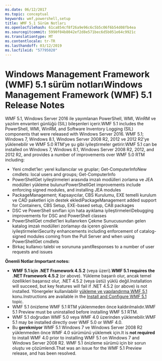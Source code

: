 ```yaml
---
ms.date: 06/12/2017
ms.topic: conceptual
keywords: wmf,powershell,setup
title: WMF 5.1 Sürüm Notları
ms.openlocfilehash: 61ca854cf8f26a9e96c6c5b5c06f6b54d08fb4ea
ms.sourcegitcommit: 5990f04b8042ef2d8e571bec6d5b051e64c9921c
ms.translationtype: MT
ms.contentlocale: tr-TR
ms.lasthandoff: 03/12/2019
ms.locfileid: "57795020"
---
```

# <a name="windows-management-framework-wmf-51-release-notes"></a><span data-ttu-id="e8483-103">Windows Management Framework (WMF) 5.1 sürüm notları</span><span class="sxs-lookup"><span data-stu-id="e8483-103">Windows Management Framework (WMF) 5.1 Release Notes</span></span>

<span data-ttu-id="e8483-104">WMF 5.1, Windows Server 2016 ile yayımlanan PowerShell, WMI, WinRM ve yazılım envanteri günlüğü (SIL) bileşenleri içerir.</span><span class="sxs-lookup"><span data-stu-id="e8483-104">WMF 5.1 includes the PowerShell, WMI, WinRM, and Software Inventory Logging (SIL) components that were released with Windows Server 2016.</span></span>
<span data-ttu-id="e8483-105">WMF 5.1; Windows 7, Windows 8.1, Windows Server 2008 R2, 2012 ve 2012 R2’ye yüklenebilir ve WMF 5.0 RTM’ye şu gibi iyileştirmeler getirir:</span><span class="sxs-lookup"><span data-stu-id="e8483-105">WMF 5.1 can be installed on Windows 7, Windows 8.1, Windows Server 2008 R2, 2012, and 2012 R2, and provides a number of improvements over WMF 5.0 RTM including:</span></span>

- <span data-ttu-id="e8483-106">Yeni cmdlet’ler: yerel kullanıcılar ve gruplar; Get-ComputerInfo</span><span class="sxs-lookup"><span data-stu-id="e8483-106">New cmdlets: local users and groups; Get-ComputerInfo</span></span>
- <span data-ttu-id="e8483-107">PowerShellGet iyileştirmeleri arasında imzalı modülleri zorlama ve JEA modülleri yükleme bulunur</span><span class="sxs-lookup"><span data-stu-id="e8483-107">PowerShellGet improvements include enforcing signed modules, and installing JEA modules</span></span>
- <span data-ttu-id="e8483-108">PackageManagement; Kapsayıcılar, CBS Kurulumu, EXE temelli kurulum ve CAD paketleri için destek ekledi</span><span class="sxs-lookup"><span data-stu-id="e8483-108">PackageManagement added support for Containers, CBS Setup, EXE-based setup, CAB packages</span></span>
- <span data-ttu-id="e8483-109">DSC ve PowerShell sınıfları için hata ayıklama iyileştirmeleri</span><span class="sxs-lookup"><span data-stu-id="e8483-109">Debugging improvements for DSC and PowerShell classes</span></span>
- <span data-ttu-id="e8483-110">PowerShellGet cmdlet’leri kullanırken Çekme Sunucusundan gelen katalog imzalı modülleri zorlamayı da içeren güvenlik iyileştirmeleri</span><span class="sxs-lookup"><span data-stu-id="e8483-110">Security enhancements including enforcement of catalog-signed modules coming from the Pull Server and when using PowerShellGet cmdlets</span></span>
- <span data-ttu-id="e8483-111">Birkaç kullanıcı talebi ve sorununa yanıt</span><span class="sxs-lookup"><span data-stu-id="e8483-111">Responses to a number of user requests and issues</span></span>

<span data-ttu-id="e8483-112">**Önemli Notlar:**</span><span class="sxs-lookup"><span data-stu-id="e8483-112">**Important notes:**</span></span>

- <span data-ttu-id="e8483-113">**WMF 5.1 için .NET Framework 4.5.2** (veya üzeri).</span><span class="sxs-lookup"><span data-stu-id="e8483-113">**WMF 5.1 requires the .NET Framework 4.5.2** (or above).</span></span> <span data-ttu-id="e8483-114">Yükleme başarılı olur, ancak temel özellikleri başarısız olur, .NET 4.5.2 (veya üstü) yüklü değil.</span><span class="sxs-lookup"><span data-stu-id="e8483-114">Installation will succeed, but key features will fail if .NET 4.5.2 (or above) is not installed.</span></span> <span data-ttu-id="e8483-115">Yönergeler kullanılabilir [yükleme ve yapılandırma WMF 5.1](https://msdn.microsoft.com/powershell/wmf/5.1/install-configure) konu.</span><span class="sxs-lookup"><span data-stu-id="e8483-115">Instructions are available in the [Install and Configure WMF 5.1](https://msdn.microsoft.com/powershell/wmf/5.1/install-configure) topic.</span></span>
- <span data-ttu-id="e8483-116">WMF 5.1 önizleme WMF 5.1 RTM yüklenmeden önce kaldırılmalıdır.</span><span class="sxs-lookup"><span data-stu-id="e8483-116">WMF 5.1 Preview must be uninstalled before installing WMF 5.1 RTM.</span></span>
- <span data-ttu-id="e8483-117">WMF 5.1 doğrudan WMF 5.0 veya WMF 4.0 üzerinden yüklenebilir.</span><span class="sxs-lookup"><span data-stu-id="e8483-117">WMF 5.1 may be installed directly over WMF 5.0 or WMF 4.0.</span></span>
- <span data-ttu-id="e8483-118">Bu __gerekmiyor__ WMF 5.1 Windows 7 ve Windows Server 2008 R2 yüklenmeden önce WMF 4.0 sürümünü yüklemek için.</span><span class="sxs-lookup"><span data-stu-id="e8483-118">It is __not required__ to install WMF 4.0 prior to installing WMF 5.1 on Windows 7 and Windows Server 2008 R2.</span></span> <span data-ttu-id="e8483-119">WMF 5.1 önizleme sürümü için bir sorun oluştu ve çözümlendi.</span><span class="sxs-lookup"><span data-stu-id="e8483-119">That was an issue for the WMF 5.1 Preview release, and has been resolved.</span></span>
